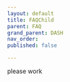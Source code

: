 ```yaml
---
layout: default
title: FAQChild
parent: FAQ
grand_parent: DASH
nav_order: 
published: false

---
```

please work